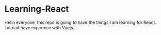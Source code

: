 # Learning-React
Hello everyone, this repo is going to have the things I am learning for React. I alread have expirence with Vuejs.
